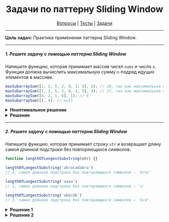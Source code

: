 <div align="center">

# Задачи по паттерну Sliding Window

[Вопросы](https://github.com/dollaween/javascript-questions)
|
[Тесты](https://github.com/dollaween/javascript-tests)
|
[Задачи](https://github.com/dollaween/javascript-tasks)

</div>

---

**Цель задач:** Практика применения паттерна Sliding Window.

---

##### 1. Решите задачу с помощью паттерна Sliding Window
Напишите функцию, которая принимает массив чисел `nums` и число `n`. Функция должна вычислить максимальную сумму `n`-подряд идущих элементов в массиве.

```javascript
maxSubarraySum([1, 2, 5, 2, 8, 1, 5], 2); // 10, так как максимальная сумма из двух подряд идущих элементов = 2 + 8
maxSubarraySum([1, 2, 5, 2, 8, 1, 5], 4); // 17, так как максимальная сумма из четырех подряд идущих элементов = 2 + 5 + 2 + 8
maxSubarraySum([4, 2, 1, 6], 1); // 6
maxSubarraySum([], 4); // null
```

<details><summary><b>Неоптимальное решение</b></summary>
<p>

```javascript
function maxSubarraySum(nums, n) {
  if (n > nums.length) {
    return null
  }

  let max = -Infinity

  for (let i = 0; i < nums.length - n + 1; i++) {
    let temp = 0
    for (let j = 0; j < n; j++) {
      temp += nums[i + j]
    }

    max = Math.max(max, temp)
  }

  return max
}
```

</p>
</details>


<details><summary><b>Решение</b></summary>
<p>

* **Сложность:** O(N)

```javascript
function maxSubarraySum(nums, n) {
  if (nums.length < n) {
    return null
  }

  let max = 0
  let temp = 0

  for (let i = 0; i < n; i++) {
    max += nums[i]
  }

  temp = max;
  for (let i = n; i < nums.length; i++) {
    temp = temp - nums[i - n] + nums[i]
    max = Math.max(max, temp)
  }

  return max
}
```

</p>
</details>

---

##### 2. Решите задачу с помощью паттерна Sliding Window
Напишите функцию, которая принимает строку `str` и возвращает длину самой длинной подстроки без повторяющихся символов.

```javascript
function lengthOfLongestSubstring(str) {}

lengthOfLongestSubstring('abracadabra')
// 4, самая длинная подстрока без повторяющихся символов — 'brac'

lengthOfLongestSubstring('aaaa')
// 1, самая длинная подстрока без повторяющихся символов — 'a'

lengthOfLongestSubstring('abbcdb')
// 3, самая длинная подстрока без повторяющихся символов — 'bcd'
```

<details><summary><b>Решение 1</b></summary>
<p>

```javascript
function lengthOfLongestSubstring(str) {
  const set = new Set()
  let a = 0
  let b = 0
  let max = 0

  while(b < str.length) {
    if(!set.has(str.charAt(b))) {
      set.add(str.charAt(b))
      b++
      max = Math.max(set.size, max)
    } else {
      set.delete(str.charAt(a))
      a++
    }
  }

  return max
};
```

</p>
</details>

<details><summary><b>Решение 2</b></summary>
<p>

```javascript
function lengthOfLongestSubstring(str) {
  let seen = {}
  let max = 0
  let a = 0
  let b = 0

  for (; b < str.length; b++) {
    let char = str[b]
    if (seen[char]) {
      a = Math.max(a, seen[char])
    }
    max = Math.max(max, b - a + 1)
    seen[char] = b + 1
  }

  return max
};
```

</p>
</details>
